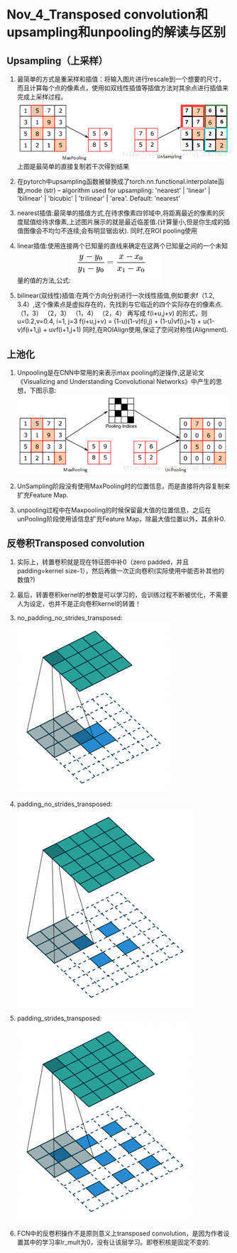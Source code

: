 Nov_4_Transposed convolution和upsampling和unpooling的解读与区别
====

Upsampling（上采样）
------
1. 最简单的方式是重采样和插值：将输入图片进行rescale到一个想要的尺寸，而且计算每个点的像素点，使用如双线性插值等插值方法对其余点进行插值来完成上采样过程。![](./images/upsampling.png)
上图是最简单的直接复制若干次得到结果

2. 在pytorch中upsampling函数被替换成了torch.nn.functional.interpolate函数,mode (str) – algorithm used for upsampling: 'nearest' | 'linear' | 'bilinear' | 'bicubic' | 'trilinear' | 'area'. Default: 'nearest'

3. nearest插值:最简单的插值方式,在待求像素四邻域中,将距离最近的像素的灰度赋值给待求像素,上述图片展示的就是最近临差值.(计算量小,但是你生成的插值图像会不均匀不连续,会有明显锯齿状).
同时,在ROI pooling使用

4. linear插值:使用连接两个已知量的直线来确定在这两个已知量之间的一个未知量的值的方法,公式:![](./images/linear1.png)

5. bilinear(双线性)插值:在两个方向分别进行一次线性插值,例如要求f（1.2, 3.4）,这个像素点是虚拟存在的，先找到与它临近的四个实际存在的像素点.
（1，3） （2，3）
（1，4） （2，4）
再写成 f(i+u,j+v) 的形式，则 u=0.2,v=0.4, i=1, j=3
f(i+u,j+v) = (1-u)(1-v)f(i,j) + (1-u)vf(i,j+1) + u(1-v)f(i+1,j) + uvf(i+1,j+1)
同时,在ROIAlign使用,保证了空间对称性(Alignment).


上池化
------
1. Unpooling是在CNN中常用的来表示max pooling的逆操作,这是论文《Visualizing and Understanding Convolutional Networks》中产生的思想，下图示意:![](./images/unpooling.png)

2. UnSampling阶段没有使用MaxPooling时的位置信息，而是直接将内容复制来扩充Feature Map.

3. unpooling过程中在Maxpooling的时候保留最大值的位置信息，之后在unPooling阶段使用该信息扩充Feature Map，除最大值位置以外，其余补0.

反卷积Transposed convolution
----
1. 实际上，转置卷积就是现在特征图中补0（zero padded，并且padding=kernel size-1），然后再做一次正向卷积(实际使用中能否补其他的数值?)

2. 最后，转置卷积kernel的参数是可以学习的，会训练过程不断被优化，不需要人为设定，也并不是正向卷积kernel的转置！

3. no_padding_no_strides_transposed:![](./images/no_padding_no_strides_transposed.gif)

4. padding_no_strides_transposed:![](./images/no_padding_strides_transposed.gif)

5. padding_strides_transposed:![](./images/padding_strides_transposed.gif)

6. FCN中的反卷积操作不是原则意义上transposed convolution，是因为作者设置其中的学习率lr_mult为0，没有让该层学习。即卷积核是固定不变的.